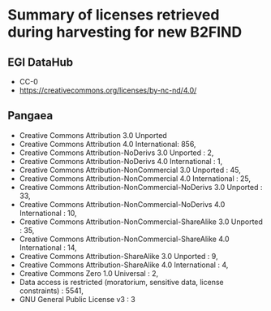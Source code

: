 # Summary of licenses retrieved during harvesting for new B2FIND

## EGI DataHub
* CC-0
* https://creativecommons.org/licenses/by-nc-nd/4.0/

## Pangaea
* Creative Commons Attribution 3.0 Unported
* Creative Commons Attribution 4.0 International: 856,
* Creative Commons Attribution-NoDerivs 3.0 Unported : 2,
* Creative Commons Attribution-NoDerivs 4.0 International : 1,
* Creative Commons Attribution-NonCommercial 3.0 Unported : 45,
* Creative Commons Attribution-NonCommercial 4.0 International : 25,
* Creative Commons Attribution-NonCommercial-NoDerivs 3.0 Unported : 33,
* Creative Commons Attribution-NonCommercial-NoDerivs 4.0 International : 10,
* Creative Commons Attribution-NonCommercial-ShareAlike 3.0 Unported : 35,
* Creative Commons Attribution-NonCommercial-ShareAlike 4.0 International : 14,
* Creative Commons Attribution-ShareAlike 3.0 Unported : 9,
* Creative Commons Attribution-ShareAlike 4.0 International : 4,
* Creative Commons Zero 1.0 Universal : 2,
* Data access is restricted (moratorium, sensitive data, license constraints) : 5541,
*  GNU General Public License v3 : 3 
